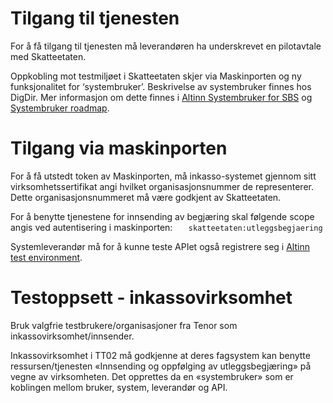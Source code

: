 # Tilgang til tjenesten

For å få tilgang til tjenesten må leverandøren ha underskrevet en pilotavtale med Skatteetaten.

Oppkobling mot testmiljøet i Skatteetaten skjer via Maskinporten og ny funksjonalitet for ‘systembruker’. Beskrivelse av
systembruker finnes hos DigDir. Mer informasjon om dette finnes i [Altinn Systembruker for SBS](https://docs.altinn.studio/authentication/guides/systemauthentication-for-systemproviders/) og
[Systembruker roadmap](https://github.com/orgs/digdir/projects/8/views/5?pane=issue&itemId=41197982).

# Tilgang via maskinporten
For å få utstedt token av Maskinporten, må inkasso-systemet gjennom sitt virksomhetssertifikat angi hvilket organisasjonsnummer de representerer. Dette organisasjonsnummeret må være godkjent av Skatteetaten.

For å benytte tjenestene for innsending av begjæring skal følgende scope angis ved autentisering i maskinporten:
```    skatteetaten:utleggsbegjaering ```

Systemleverandør må for å kunne teste APIet også registrere seg i [Altinn test environment](https://docs.altinn.studio/authentication/guides/systemauthentication-for-systemproviders/).

# Testoppsett - inkassovirksomhet
Bruk valgfrie testbrukere/organisasjoner fra Tenor som inkassovirksomhet/innsender.

Inkassovirksomhet i TT02 må godkjenne at deres fagsystem kan benytte ressursen/tjenesten «Innsending og oppfølging av utleggsbegjæring» på vegne av virksomheten. Det opprettes da en «systembruker» som er koblingen mellom bruker, system, leverandør og API.
